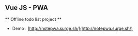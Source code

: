 ## Vue JS - PWA
** Offline todo list project **

- Demo : [http://notepwa.surge.sh/](http://notepwa.surge.sh/)
